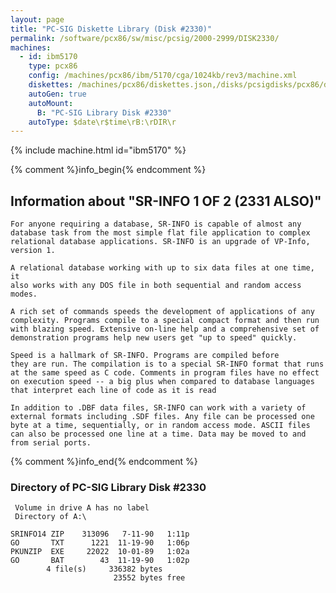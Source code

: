 ```yaml
---
layout: page
title: "PC-SIG Diskette Library (Disk #2330)"
permalink: /software/pcx86/sw/misc/pcsig/2000-2999/DISK2330/
machines:
  - id: ibm5170
    type: pcx86
    config: /machines/pcx86/ibm/5170/cga/1024kb/rev3/machine.xml
    diskettes: /machines/pcx86/diskettes.json,/disks/pcsigdisks/pcx86/diskettes.json
    autoGen: true
    autoMount:
      B: "PC-SIG Library Disk #2330"
    autoType: $date\r$time\rB:\rDIR\r
---
```


{% include machine.html id="ibm5170" %}

{% comment %}info_begin{% endcomment %}

## Information about "SR-INFO 1 OF 2 (2331 ALSO)"

    For anyone requiring a database, SR-INFO is capable of almost any
    database task from the most simple flat file application to complex
    relational database applications. SR-INFO is an upgrade of VP-Info,
    version 1.
    
    A relational database working with up to six data files at one time, it
    also works with any DOS file in both sequential and random access
    modes.
    
    A rich set of commands speeds the development of applications of any
    complexity. Programs compile to a special compact format and then run
    with blazing speed. Extensive on-line help and a comprehensive set of
    demonstration programs help new users get "up to speed" quickly.
    
    Speed is a hallmark of SR-INFO. Programs are compiled before
    they are run. The compilation is to a special SR-INFO format that runs
    at the same speed as C code. Comments in program files have no effect
    on execution speed -- a big plus when compared to database languages
    that interpret each line of code as it is read
    
    In addition to .DBF data files, SR-INFO can work with a variety of
    external formats including .SDF files. Any file can be processed one
    byte at a time, sequentially, or in random access mode. ASCII files
    can also be processed one line at a time. Data may be moved to and
    from serial ports.
{% comment %}info_end{% endcomment %}


### Directory of PC-SIG Library Disk #2330

     Volume in drive A has no label
     Directory of A:\

    SRINFO14 ZIP    313096   7-11-90   1:11p
    GO       TXT      1221  11-19-90   1:06p
    PKUNZIP  EXE     22022  10-01-89   1:02a
    GO       BAT        43  11-19-90   1:02p
            4 file(s)     336382 bytes
                           23552 bytes free
